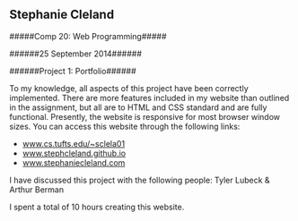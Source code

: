 Stephanie Cleland
------

#####Comp 20: Web Programming#####

######25 September 2014######

######Project 1: Portfolio######

To my knowledge, all aspects of this project have been correctly implemented.
There are more features included in my website than outlined in the assignment,
but all are to HTML and CSS standard and are fully functional. Presently, the 
website is responsive for most browser window sizes. You can access this website
through the following links:
 * www.cs.tufts.edu/~sclela01
 * www.stephcleland.github.io
 * www.stephaniecleland.com

I have discussed this project with the following people: Tyler Lubeck & Arthur Berman

I spent a total of 10 hours creating this website.
